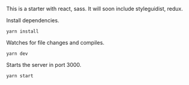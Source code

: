 
This is a starter with react, sass.
It will soon include styleguidist, redux. 

Install dependencies.

`yarn install`

Watches for file changes and compiles.

`yarn dev`

Starts the server in port 3000.

`yarn start`